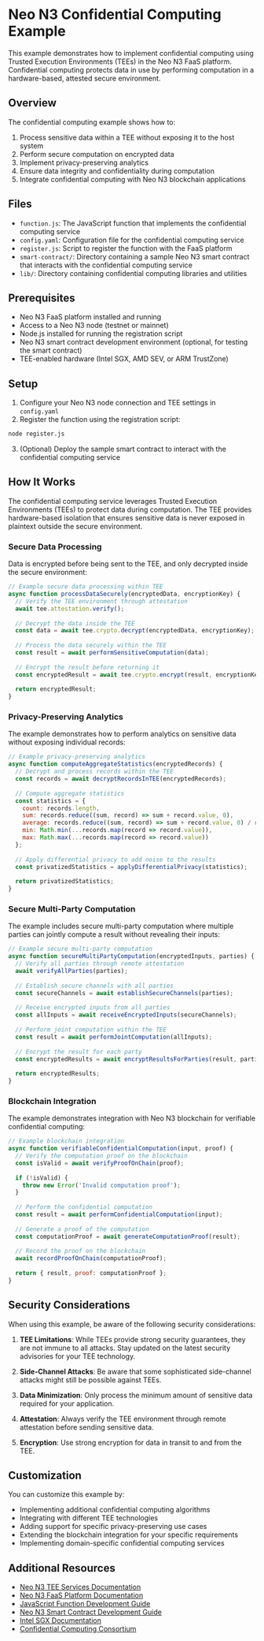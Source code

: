 # Neo N3 Confidential Computing Example

This example demonstrates how to implement confidential computing using Trusted Execution Environments (TEEs) in the Neo N3 FaaS platform. Confidential computing protects data in use by performing computation in a hardware-based, attested secure environment.

## Overview

The confidential computing example shows how to:

1. Process sensitive data within a TEE without exposing it to the host system
2. Perform secure computation on encrypted data
3. Implement privacy-preserving analytics
4. Ensure data integrity and confidentiality during computation
5. Integrate confidential computing with Neo N3 blockchain applications

## Files

- `function.js`: The JavaScript function that implements the confidential computing service
- `config.yaml`: Configuration file for the confidential computing service
- `register.js`: Script to register the function with the FaaS platform
- `smart-contract/`: Directory containing a sample Neo N3 smart contract that interacts with the confidential computing service
- `lib/`: Directory containing confidential computing libraries and utilities

## Prerequisites

- Neo N3 FaaS platform installed and running
- Access to a Neo N3 node (testnet or mainnet)
- Node.js installed for running the registration script
- Neo N3 smart contract development environment (optional, for testing the smart contract)
- TEE-enabled hardware (Intel SGX, AMD SEV, or ARM TrustZone)

## Setup

1. Configure your Neo N3 node connection and TEE settings in `config.yaml`
2. Register the function using the registration script:

```bash
node register.js
```

3. (Optional) Deploy the sample smart contract to interact with the confidential computing service

## How It Works

The confidential computing service leverages Trusted Execution Environments (TEEs) to protect data during computation. The TEE provides hardware-based isolation that ensures sensitive data is never exposed in plaintext outside the secure environment.

### Secure Data Processing

Data is encrypted before being sent to the TEE, and only decrypted inside the secure environment:

```javascript
// Example secure data processing within TEE
async function processDataSecurely(encryptedData, encryptionKey) {
  // Verify the TEE environment through attestation
  await tee.attestation.verify();
  
  // Decrypt the data inside the TEE
  const data = await tee.crypto.decrypt(encryptedData, encryptionKey);
  
  // Process the data securely within the TEE
  const result = await performSensitiveComputation(data);
  
  // Encrypt the result before returning it
  const encryptedResult = await tee.crypto.encrypt(result, encryptionKey);
  
  return encryptedResult;
}
```

### Privacy-Preserving Analytics

The example demonstrates how to perform analytics on sensitive data without exposing individual records:

```javascript
// Example privacy-preserving analytics
async function computeAggregateStatistics(encryptedRecords) {
  // Decrypt and process records within the TEE
  const records = await decryptRecordsInTEE(encryptedRecords);
  
  // Compute aggregate statistics
  const statistics = {
    count: records.length,
    sum: records.reduce((sum, record) => sum + record.value, 0),
    average: records.reduce((sum, record) => sum + record.value, 0) / records.length,
    min: Math.min(...records.map(record => record.value)),
    max: Math.max(...records.map(record => record.value))
  };
  
  // Apply differential privacy to add noise to the results
  const privatizedStatistics = applyDifferentialPrivacy(statistics);
  
  return privatizedStatistics;
}
```

### Secure Multi-Party Computation

The example includes secure multi-party computation where multiple parties can jointly compute a result without revealing their inputs:

```javascript
// Example secure multi-party computation
async function secureMultiPartyComputation(encryptedInputs, parties) {
  // Verify all parties through remote attestation
  await verifyAllParties(parties);
  
  // Establish secure channels with all parties
  const secureChannels = await establishSecureChannels(parties);
  
  // Receive encrypted inputs from all parties
  const allInputs = await receiveEncryptedInputs(secureChannels);
  
  // Perform joint computation within the TEE
  const result = await performJointComputation(allInputs);
  
  // Encrypt the result for each party
  const encryptedResults = await encryptResultsForParties(result, parties);
  
  return encryptedResults;
}
```

### Blockchain Integration

The example demonstrates integration with Neo N3 blockchain for verifiable confidential computing:

```javascript
// Example blockchain integration
async function verifiableConfidentialComputation(input, proof) {
  // Verify the computation proof on the blockchain
  const isValid = await verifyProofOnChain(proof);
  
  if (!isValid) {
    throw new Error('Invalid computation proof');
  }
  
  // Perform the confidential computation
  const result = await performConfidentialComputation(input);
  
  // Generate a proof of the computation
  const computationProof = await generateComputationProof(result);
  
  // Record the proof on the blockchain
  await recordProofOnChain(computationProof);
  
  return { result, proof: computationProof };
}
```

## Security Considerations

When using this example, be aware of the following security considerations:

1. **TEE Limitations**: While TEEs provide strong security guarantees, they are not immune to all attacks. Stay updated on the latest security advisories for your TEE technology.

2. **Side-Channel Attacks**: Be aware that some sophisticated side-channel attacks might still be possible against TEEs.

3. **Data Minimization**: Only process the minimum amount of sensitive data required for your application.

4. **Attestation**: Always verify the TEE environment through remote attestation before sending sensitive data.

5. **Encryption**: Use strong encryption for data in transit to and from the TEE.

## Customization

You can customize this example by:

- Implementing additional confidential computing algorithms
- Integrating with different TEE technologies
- Adding support for specific privacy-preserving use cases
- Extending the blockchain integration for your specific requirements
- Implementing domain-specific confidential computing services

## Additional Resources

- [Neo N3 TEE Services Documentation](../../docs/neo-n3/components/tee-services.md)
- [Neo N3 FaaS Platform Documentation](../../docs/neo-n3/README.md)
- [JavaScript Function Development Guide](../../docs/neo-n3/guides/function-development.md)
- [Neo N3 Smart Contract Development Guide](https://docs.neo.org/docs/en-us/develop/write/basics.html)
- [Intel SGX Documentation](https://software.intel.com/content/www/us/en/develop/topics/software-guard-extensions.html)
- [Confidential Computing Consortium](https://confidentialcomputing.io/)
